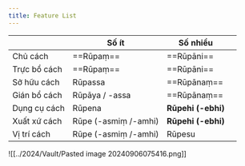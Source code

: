 ```yaml
---
title: Feature List
---
```


|              | Số ít                | Số nhiều           |     |
| ------------ | -------------------- | ------------------ | --- |
| Chủ cách     | ==Rūpaṃ==            | ==Rūpāni==         |     |
| Trực bổ cách | ==Rūpaṃ==            | ==Rūpāni==         |     |
| Sở hữu cách  | Rūpassa              | ==Rūpānaṃ==        |     |
| Gián bổ cách | Rūpāya / -assa       | ==Rūpānaṃ==        |     |
| Dụng cụ cách | Rūpena               | **Rūpehi (-ebhi)** |     |
| Xuất xứ cách | Rūpe (-asmiṃ /-amhi) | **Rūpehi (-ebhi)** |     |
| Vị trí cách  | Rūpe (-asmiṃ /-amhi) | Rūpesu             |     |
![[../2024/Vault/Pasted image 20240906075416.png]]
